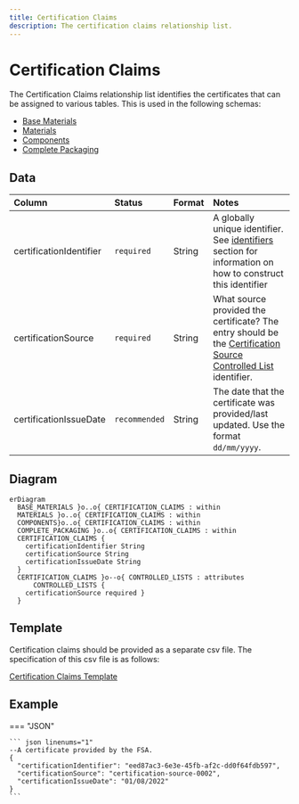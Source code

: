 ```yaml
---
title: Certification Claims
description: The certification claims relationship list.
---
```


# Certification Claims

The Certification Claims relationship list identifies the certificates that can be assigned to various tables. This is used in the following schemas:

* [Base Materials](../3_Data_Specification/3_1_Base_Materials.md)
* [Materials](../3_Data_Specification/3_2_Materials.md)
* [Components](../3_Data_Specification/3_3_Components.md)
* [Complete Packaging](../3_Data_Specification/3_4_Complete_Packaging.md)

## Data
|Column|<div style="width:90px">Status</div>|Format|Notes|
|:-|:-|:-|:-|
|certificationIdentifier|`required`|String|A globally unique identifier. See [identifiers](../4_Identifiers/4_1_Identifiers.md) section for information on how to construct this identifier|
|certificationSource|`required`|String|What source provided the certificate? The entry should be the [Certification Source Controlled List](../5_Controlled_Lists/5_002_Certification_Source.md) identifier.|
|certificationIssueDate|`recommended`|String|The date that the certificate was provided/last updated. Use the format `dd/mm/yyyy`.|

## Diagram

``` mermaid
erDiagram
  BASE_MATERIALS }o..o{ CERTIFICATION_CLAIMS : within
  MATERIALS }o..o{ CERTIFICATION_CLAIMS : within
  COMPONENTS}o..o{ CERTIFICATION_CLAIMS : within
  COMPLETE_PACKAGING }o..o{ CERTIFICATION_CLAIMS : within
  CERTIFICATION_CLAIMS {
    certificationIdentifier String
    certificationSource String
    certificationIssueDate String
  }
  CERTIFICATION_CLAIMS }o--o{ CONTROLLED_LISTS : attributes
      CONTROLLED_LISTS {
    certificationSource required }
  }
```

## Template

Certification claims should be provided as a separate csv file. The specification of this csv file is as follows:

[Certification Claims Template](https://www.open3p.org/wp-content/uploads/2023/09/certificationClaims20230922.csv)

## Example

=== "JSON"

    ``` json linenums="1"
    --A certificate provided by the FSA.
    {
      "certificationIdentifier": "eed87ac3-6e3e-45fb-af2c-dd0f64fdb597",
      "certificationSource": "certification-source-0002",
      "certificationIssueDate": "01/08/2022"
    }
    ```

